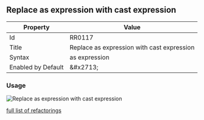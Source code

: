 ## Replace as expression with cast expression

| Property | Value |
| -------- | ----- |
| Id | RR0117 |
| Title | Replace as expression with cast expression |
| Syntax | as expression |
| Enabled by Default | &\#x2713; |

### Usage

![Replace as expression with cast expression](../../images/refactorings/ReplaceAsWithCast.png)

[full list of refactorings](Refactorings.md)